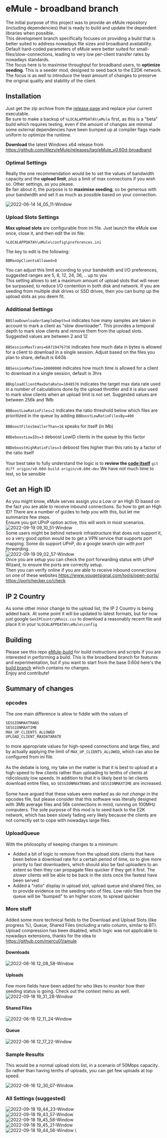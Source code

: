 # eMule - broadband branch
The initial purpose of this project was to provide an eMule repository (including dependencies) that is ready to build and update the dependent libraries when possible.  
This development branch specifically focuses on providing a build that is better suited to address nowadays file sizes and broadband availability. Default hard-coded parameters of eMule were better suited for small-files/slow-connections, leading to very low per-client transfer rates by nowadays standards.  
The focus here is to maximise throughput for broadband users, to **optimize seeding**. This is a seeder mod, designed to seed back to the E2DK network.  
The focus is as well to introduce the least amount of changes to preserve the original quality and stability of the client.  

## Installation
Just get the zip archive from the [release page](https://github.com/itlezy/eMule/releases/tag/eMule_v0.60d-broadband) and replace your current executable.  
Be sure to make a backup of `%LOCALAPPDATA%\eMule` first, as this is a "beta" build which requires testing, even if the amount of changes are minimal some external dependencies have been bumped up at compiler flags made uniform to optimize the runtime.  

**Download** the latest Windows x64 release from https://github.com/itlezy/eMule/releases/tag/eMule_v0.60d-broadband

### Optimal Settings
Really the one recommendation would be to set the values of bandwidth capacity and the **upload limit**, plus a limit of max connections if you wish so. Other settings, as you please.  
Be fair about it, the purpose is to **maximise seeding**, so be generous with your bandwidth and set it as much as possible based on your connection.

![2022-06-14 14_05_11-Window](https://user-images.githubusercontent.com/24484050/173573013-6a76d50f-f168-4a81-83c7-888ee3de6b6a.png)

### Upload Slots Settings
**Max upload slots** are configurable from ini file. Just launch the eMule exe once, close it, and then edit the ini file:

`%LOCALAPPDATA%\eMule\config\preferences.ini`

The key to edit is the following:

`BBMaxUpClientsAllowed=8`

You can adjust this limit according to your bandwitdh and I/O preferences, suggested ranges are 5, 8, 12, 24, 36, .. up to you  
This setting allows to set a maximum amount of upload slots that will never be surpassed, to reduce I/O contention in both disk and network. If you are seeding from multiple disk drives or SSD drives, then you can bump up the upload slots as you deem fit.  

### Additional Settings
`BBSlowDownloaderSampleDepth=4` indicates how many samples are taken in account to mark a client as "slow downloader". This provides a temporal depth to mark slow clients and remove them from the upload slots. Suggested values are between 2 and 12  
\
`BBSessionMaxTrans=68719476736` indicates how much data in bytes is allowed for a client to download in a single session. Adjust based on the files you plan to share, default is 64Gb  
\
`BBSessionMaxTime=10800000` indicates how much time is allowed for a client to download in a single session, default is 3hrs  
\
`BBUploadClientMaxDataRate=1048576` indicates the target max data rate used in a number of calculations done by the upload throttler and it is also used to mark slow clients when an upload limit is not set. Suggested values are between 256k and 1Mb  
\
`BBBoostLowRatioFiles=2` indicates the ratio threshold below which files are prioritized in the queue by adding `BBBoostLowRatioFilesBy=400`  
\
`BBBoostFilesSmallerThan=16` speaks for itself (in Mb)  
\
`BBDeboostLowIDs=3` deboost LowID clients in the queue by this factor  
\
`BBDeboostHighRatioFiles=3` deboost files higher than this ratio by a factor of the ratio itself  
\
Your best take to fully understand the logic is to **review the [code itself](https://github.com/itlezy/eMule/commits/v0.60d-dev)** `git diff origin/v0.60d-build origin/v0.60d-dev`  We have not much time to test, so be sensible  

## Get an High ID
As you might know, eMule serves assign you a Low or an High ID based on the fact you are able to receive inbound connections. So how to get an High ID? There are a number of guides to help you with this, but let me summarize few steps.  
Ensure you got UPnP option active, this will work in most scenarios.  
![2022-09-19 09_10_51-Window](https://user-images.githubusercontent.com/24484050/190966375-c8a2839c-67ec-44e7-9eb3-39a392de176e.png)
\
Some users might be behind network infrastructure that does not support it, so a very good option would be to get a VPN service that supports port mapping. Some do support UPnP, do a google search _vpn with port forwarding_.  
![2022-09-19 09_02_57-Window](https://user-images.githubusercontent.com/24484050/190966620-94fd4903-9358-4891-8f5c-f75dc93bb5f3.png)
\
Once you are setup you can check the port forwarding status with UPnP Wizard, to ensure the ports are correctly setup.  
Then you can verify online if you are able to receive inbound connections on one of these websites https://www.yougetsignal.com/tools/open-ports/ https://portchecker.co/check  

## IP 2 Country
As some other minor change to the upload list, the IP 2 Country is being added back. At some point it will be updated to latest formats, but for now just google `GeoIPCountryWhois.csv` to download a reasonably recent file and place it in your `%LOCALAPPDATA%\eMule\config`  

## Building
Please see this repo [eMule-build](https://github.com/itlezy/eMule-build) for build instructions and scripts if you are interested in performing a build. This is the broadband branch for features and experimentation, but if you want to start from the base 0.60d here's the [build branch](https://github.com/itlezy/eMule/tree/v0.60d-build) which contains no changes.  
Enjoy and contribute!

## Summary of changes
### opcodes
The one main difference is allow to fiddle with the values of  

```c
SESSIONMAXTRANS
SESSIONMAXTIME
MAX_UP_CLIENTS_ALLOWED
UPLOAD_CLIENT_MAXDATARATE
```
  
to more appropriate values for high-speed connections and large files, and by actually applying the limit of `MAX_UP_CLIENTS_ALLOWED`, which can also be configured from ini file.  
\
As the debate is long, my take on the matter is that it is best to upload at a high-speed to few clients rather than uploading to tenths of clients at ridicolously low speeds. In addition to that it is likely best to let clients download entire files, so `SESSIONMAXTRANS` and `SESSIONMAXTIME` are increased.  
\
Some have argued that these values were marked as _do not change_ in the opcodes file, but please consider that this software was literally designed with 3Mb average files and 56k connections in mind, running on 100MHz computers. The sole purpose of this mod is to seed back to the E2K network, which has been slowly fading very likely because the clients are not correctly set to cope with nowadays large files.  

### UploadQueue
With the philosophy of keeping changes to a minimum:
- Added a bit of logic to remove from the upload slots clients that have been below a download rate for a certain period of time, so to give more priority to fast downloaders, which should also be fast uploaders to an extent so then they can propagate files quicker if they get it first. The *slower* clients will be able to be back in the slots once the fastest have been served
- Added a "ratio" display in upload slot, upload queue and shared files, so to provide evidence on the seeding ratio of files. Low ratio files from the queue will be "bumped" to an higher score, to spread quicker  

### More stuff
Added some more technical fields to the Download and Upload Slots (like progress %), Queue, Shared Files (including a ratio column, similar to BT). Upload compression has been disabled, which logic was not applicable to nowadays extensions, thanks for the idea to https://github.com/mercu01/amule  

#### Downloads
![2022-06-16 12_08_58-Window](https://user-images.githubusercontent.com/24484050/174048587-d5ee8449-8714-47e9-bd3e-695dcf2c6573.png)

#### Uploads
Few more fields have been added for who likes to monitor how their seeding status is going. Check out the context menu as well.  
![2022-09-18 19_31_28-Window](https://user-images.githubusercontent.com/24484050/190920794-f86db4ab-20fc-4b31-bdeb-5c1f38d95e66.png)


#### Shared Files
![2022-06-16 12_11_24-Window](https://user-images.githubusercontent.com/24484050/174048775-8f2f56c8-bf71-421e-a532-ebb6dcec3a6e.png)

#### Queue
![2022-06-16 12_17_22-Window](https://user-images.githubusercontent.com/24484050/174049352-d1b664b5-f952-421f-b720-e4d5ab8b3d42.png)


### Sample Results
This would be a normal upload slots list, in a scenario of 50Mbps capacity. So rather than having tenths of uploads, you can get few uploads at top speed.  

![2022-06-16 12_30_07-Window](https://user-images.githubusercontent.com/24484050/174051485-6e3e2cb6-5a11-4930-bcf4-0e4c49f4d71f.png)

### All Settings (suggested)
![2022-09-18 19_44_23-Window](https://user-images.githubusercontent.com/24484050/190921214-bc859198-3552-436b-8d08-49a212dbfb76.png)
\
![2022-09-18 19_43_57-Window](https://user-images.githubusercontent.com/24484050/190921216-1c7d3a0e-732b-41d7-9c94-4345e99bcc94.png)
\
![2022-09-18 19_45_58-Window](https://user-images.githubusercontent.com/24484050/190921217-35313e76-a1c5-4bfd-a0eb-83924b88dfa9.png)
\
![2022-09-18 19_45_21-Window](https://user-images.githubusercontent.com/24484050/190921218-b07edb40-d85d-4170-827b-e754da82cb8b.png)
\
![2022-09-18 19_44_56-Window](https://user-images.githubusercontent.com/24484050/190921219-5343b7c5-09ac-49d1-b64a-d3ff17443072.png)
\
